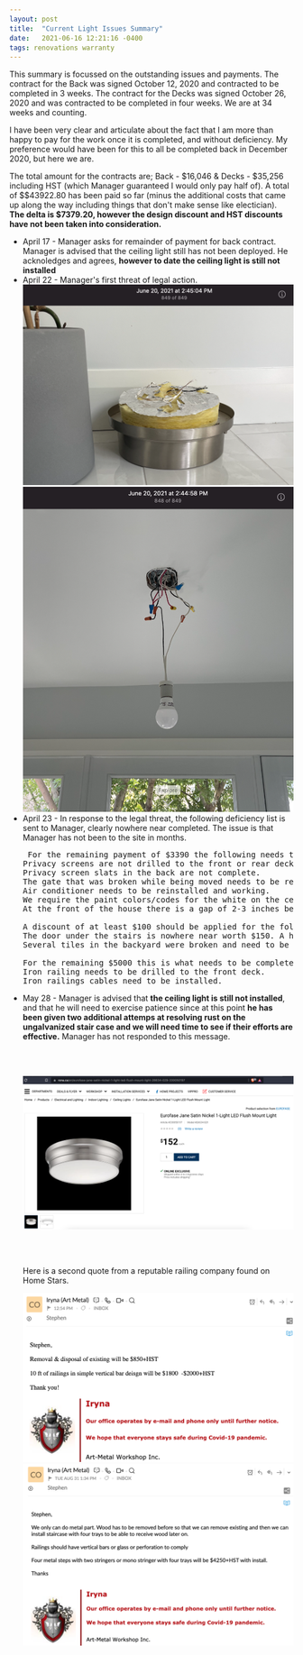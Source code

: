 ```yaml
---
layout: post
title:  "Current Light Issues Summary"
date:   2021-06-16 12:21:16 -0400
tags: renovations warranty
---
```

<p>
This summary is focussed on the outstanding issues and payments. The contract for the Back was signed October 12, 2020 and contracted to be completed in 3 weeks. The contract for the Decks was signed October 26, 2020 and was contracted to be completed in four weeks. We are at 34 weeks and counting.
</p>

<p>I have been very clear and articulate about the fact that I am more than happy to pay for the work once it is completed, and without deficiency. My preference would have been for this to all be completed back in December 2020, but here we are.
</p>
 
<p>The total amount for the contracts are; Back - $16,046 & Decks - $35,256 including HST (which Manager guaranteed I would only pay half of). A total of $$43922.80 has been paid so far (minus the additional costs that came up along the way including things that don't make sense like electician). <b>The delta is $7379.20, however the design discount and HST discounts have not been taken into consideration.</b>

<ul>
 <li>April 17 - Manager asks for remainder of payment for back contract. Manager is advised that the ceiling light still has not been deployed. He acknoledges and agrees, <b>however to date the ceiling light is still not installed</b>
 <li>April 22 - Manager's first threat of legal action.
 <img src="/images/light-june202021-1.png">
 <img src="/images/light-june202021-2.png">
 <li>April 23 - In response to the legal threat, the following deficiency list is sent to Manager, clearly nowhere near completed. The issue is that Manager has not been to the site in months.

<pre>
 For the remaining payment of $3390 the following needs to be completed and addressed:
Privacy screens are not drilled to the front or rear deck.
Privacy screen slats in the back are not complete.
The gate that was broken while being moved needs to be repaired.
Air conditioner needs to be reinstalled and working.
We require the paint colors/codes for the white on the ceiling, and the iron out front.
At the front of the house there is a gap of 2-3 inches between the deck and the house. Is this considered complete? Is there a reason for it?

A discount of at least $100 should be applied for the following (photos are attached):
The door under the stairs is nowhere near worth $150. A hole was cut and hinges installed but no latch was installed to keep it closed. It took your guy less than an hour.
Several tiles in the backyard were broken and need to be replaced. I'm not interested in you doing this work.

For the remaining $5000 this is what needs to be completed:
Iron railing needs to be drilled to the front deck.
Iron railings cables need to be installed.
</pre>
 <li>May 28 - Manager is advised that <b>the ceiling light is still not installed</b>, and that he will need to exercise patience since at this point <b>he has been given two additional attemps at resolving rust on the ungalvanized stair case and we will need time to see if their efforts are effective.</b> Manager has not responded to this message.
</li>

<br><br>

<img src="/images/light-replacement.png">

<br><br>

<p>
Here is a second quote from a reputable railing company found on Home Stars.
</p>

<img src="/images/rust-thirdopinion1.png">
<img src="/images/rust-thirdopinion2.png">
